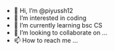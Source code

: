- 👋 Hi, I’m @piyussh12
- 👀 I’m interested in coding
- 🌱 I’m currently learning bsc CS
- 💞️ I’m looking to collaborate on ...
- 📫 How to reach me ...

<!---
piyussh12/piyussh12 is a ✨ special ✨ repository because its `README.md` (this file) appears on your GitHub profile.
You can click the Preview link to take a look at your changes.
--->
